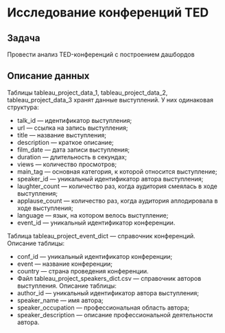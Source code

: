 # Исследование конференций TED

## Задача

Провести анализ TED-конференций с построением дашбордов

## Описание данных

Таблицы  tableau_project_data_1, tableau_project_data_2, tableau_project_data_3 хранят данные выступлений. У них одинаковая структура:
- talk_id — идентификатор выступления;
- url — ссылка на запись выступления;
- title — название выступления;
- description — краткое описание;
- film_date — дата записи выступления;
- duration — длительность в секундах;
- views — количество просмотров;
- main_tag — основная категория, к которой относится выступление;
- speaker_id — уникальный идентификатор автора выступления;
- laughter_count — количество раз, когда аудитория смеялась в ходе выступления;
- applause_count — количество раз, когда аудитория аплодировала в ходе выступления;
- language — язык, на котором велось выступление;
- event_id — уникальный идентификатор конференции.

Таблица tableau_project_event_dict — справочник конференций. Описание таблицы:
- conf_id — уникальный идентификатор конференции;
- event — название конференции;
- country — страна проведения конференции.
- Файл tableau_project_speakers_dict.csv — справочник авторов выступления. Описание таблицы:
- author_id — уникальный идентификатор автора выступления;
- speaker_name — имя автора;
- speaker_occupation — профессиональная область автора;
- speaker_description — описание профессиональной деятельности автора.
